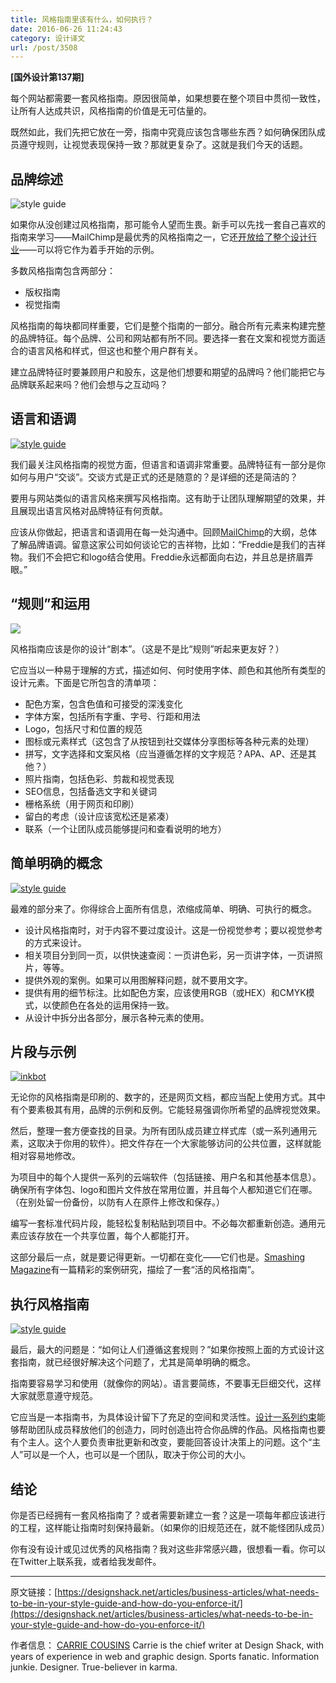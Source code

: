 ```yaml
---
title: 风格指南里该有什么，如何执行？
date: 2016-06-26 11:24:43
category: 设计译文
url: /post/3508
---
```


**[国外设计第137期]**

每个网站都需要一套风格指南。原因很简单，如果想要在整个项目中贯彻一致性，让所有人达成共识，风格指南的价值是无可估量的。

既然如此，我们先把它放在一旁，指南中究竟应该包含哪些东西？如何确保团队成员遵守规则，让视觉表现保持一致？那就更复杂了。这就是我们今天的话题。

## 品牌综述

![style guide](https://storageapi.fleek.co/0a3a8890-e65e-47ce-93d7-0442b9209d38-bucket/blog/posts/2016-06/06-26/uber-1.jpg)

如果你从没创建过风格指南，那可能令人望而生畏。新手可以先找一套自己喜欢的指南来学习——MailChimp是最优秀的风格指南之一，它还[开放给了整个设计行业](http://styleguide.mailchimp.com/)——可以将它作为着手开始的示例。

多数风格指南包含两部分：

- 版权指南
- 视觉指南

风格指南的每块都同样重要，它们是整个指南的一部分。融合所有元素来构建完整的品牌特征。每个品牌、公司和网站都有所不同。要选择一套在文案和视觉方面适合的语言风格和样式，但这也和整个用户群有关。

建立品牌特征时要兼顾用户和股东，这是他们想要和期望的品牌吗？他们能把它与品牌联系起来吗？他们会想与之互动吗？

## 语言和语调

[![style guide](https://storageapi.fleek.co/0a3a8890-e65e-47ce-93d7-0442b9209d38-bucket/blog/posts/2016-06/06-26/mailc.jpg)](http://mailchimp.com/about/brand-assets/)

我们最关注风格指南的视觉方面，但语言和语调非常重要。品牌特征有一部分是你如何与用户“交谈”。交谈方式是正式的还是随意的？是详细的还是简洁的？

要用与网站类似的语言风格来撰写风格指南。这有助于让团队理解期望的效果，并且展现出语言风格对品牌特征有何贡献。

应该从你做起，把语言和语调用在每一处沟通中。回顾[MailChimp](http://mailchimp.com/about/brand-assets/)的大纲，总体了解品牌语调。留意这家公司如何谈论它的吉祥物，比如：“Freddie是我们的吉祥物。我们不会把它和logo结合使用。Freddie永远都面向右边，并且总是挤眉弄眼。”

## “规则”和运用

[![](https://storageapi.fleek.co/0a3a8890-e65e-47ce-93d7-0442b9209d38-bucket/blog/posts/2016-06/06-26/tamu.jpg)](http://brandguide.tamu.edu/)

风格指南应该是你的设计“剧本”。（这是不是比“规则”听起来更友好？）

它应当以一种易于理解的方式，描述如何、何时使用字体、颜色和其他所有类型的设计元素。下面是它所包含的清单项：

- 配色方案，包含色值和可接受的深浅变化
- 字体方案，包括所有字重、字号、行距和用法
- Logo，包括尺寸和位置的规范
- 图标或元素样式（这包含了从按钮到社交媒体分享图标等各种元素的处理）
- 拼写，文字选择和文案风格（应当遵循怎样的文字规范？APA、AP、还是其他？）
- 照片指南，包括色彩、剪裁和视觉表现
- SEO信息，包括备选文字和关键词
- 栅格系统（用于网页和印刷）
- 留白的考虑（设计应该宽松还是紧凑）
- 联系（一个让团队成员能够提问和查看说明的地方）

## 简单明确的概念

[![style guide](https://storageapi.fleek.co/0a3a8890-e65e-47ce-93d7-0442b9209d38-bucket/blog/posts/2016-06/06-26/trello.jpg)](https://trello.com/about/branding)

最难的部分来了。你得综合上面所有信息，浓缩成简单、明确、可执行的概念。

- 设计风格指南时，对于内容不要过度设计。这是一份视觉参考；要以视觉参考的方式来设计。
- 相关项目分到同一页，以供快速查阅：一页讲色彩，另一页讲字体，一页讲照片，等等。
- 提供外观的案例。如果可以用图解释问题，就不要用文字。
- 提供有用的细节标注。比如配色方案，应该使用RGB（或HEX）和CMYK模式，以使颜色在各处的运用保持一致。
- 从设计中拆分出各部分，展示各种元素的使用。

## 片段与示例

[![inkbot](https://storageapi.fleek.co/0a3a8890-e65e-47ce-93d7-0442b9209d38-bucket/blog/posts/2016-06/06-26/handdy.jpg)](http://inkbotdesign.com/)

无论你的风格指南是印刷的、数字的，还是网页文档，都应当配上使用方式。其中有个要素极其有用，品牌的示例和反例。它能轻易强调你所希望的品牌视觉效果。

然后，整理一套方便查找的目录。为所有团队成员建立样式库（或一系列通用元素，这取决于你用的软件）。把文件存在一个大家能够访问的公共位置，这样就能相对容易地修改。

为项目中的每个人提供一系列的云端软件（包括链接、用户名和其他基本信息）。确保所有字体包、logo和图片文件放在常用位置，并且每个人都知道它们在哪。（在别处留一份备份，以防有人在原件上修改和保存。）

编写一套标准代码片段，能轻松复制粘贴到项目中。不必每次都重新创造。通用元素应该存放在一个共享位置，每个人都能打开。

这部分最后一点，就是要记得更新。一切都在变化——它们也是。[Smashing Magazine](https://www.smashingmagazine.com/2016/05/creating-a-living-style-guide-case-study/)有一篇精彩的案例研究，描绘了一套“活的风格指南”。

## 执行风格指南

[![style guide](https://storageapi.fleek.co/0a3a8890-e65e-47ce-93d7-0442b9209d38-bucket/blog/posts/2016-06/06-26/jquery.jpg)](https://brand.jquery.org/)

最后，最大的问题是：“如何让人们遵循这套规则？”如果你按照上面的方式设计这套指南，就已经很好解决这个问题了，尤其是简单明确的概念。

指南要容易学习和使用（就像你的网站）。语言要简练，不要事无巨细交代，这样大家就愿意遵守规范。

它应当是一本指南书，为具体设计留下了充足的空间和灵活性。[设计一系列约束](https://designshack.net/articles/graphics/designing-with-constraints-thinking-inside-the-box/)能够帮助团队成员释放他们的创造力，同时创造出符合你品牌的作品。风格指南也要有个主人。这个人要负责审批更新和改变，要能回答设计决策上的问题。这个“主人”可以是一个人，也可以是一个团队，取决于你公司的大小。

## 结论

你是否已经拥有一套风格指南了？或者需要新建立一套？这是一项每年都应该进行的工程，这样能让指南时刻保持最新。（如果你的旧规范还在，就不能怪团队成员）

你有没有设计或见过优秀的风格指南？我对这些非常感兴趣，很想看一看。你可以在Twitter上联系我，或者给我发邮件。

---

原文链接：[https://designshack.net/articles/business-articles/what-needs-to-be-in-your-style-guide-and-how-do-you-enforce-it/](https://designshack.net/articles/business-articles/what-needs-to-be-in-your-style-guide-and-how-do-you-enforce-it/)

作者信息：
[CARRIE COUSINS](https://designshack.net/author/carriecousins/)
Carrie is the chief writer at Design Shack, with years of experience in web and graphic design. Sports fanatic. Information junkie. Designer. True-believer in karma.
